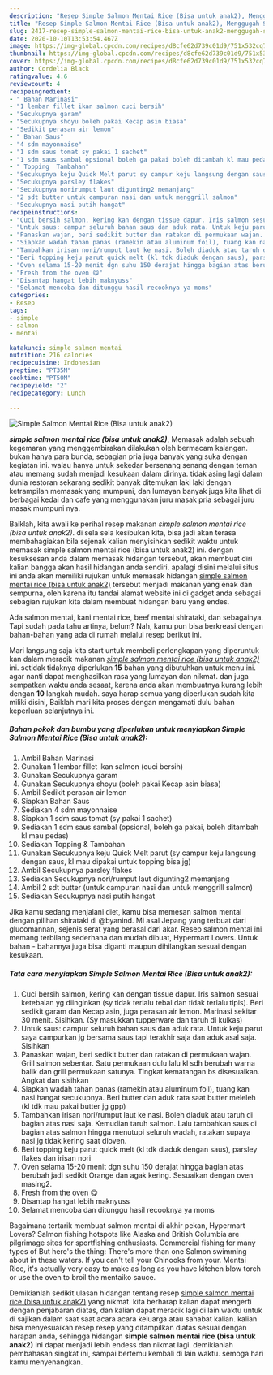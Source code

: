 ```yaml
---
description: "Resep Simple Salmon Mentai Rice (Bisa untuk anak2), Menggugah Selera"
title: "Resep Simple Salmon Mentai Rice (Bisa untuk anak2), Menggugah Selera"
slug: 2417-resep-simple-salmon-mentai-rice-bisa-untuk-anak2-menggugah-selera
date: 2020-10-10T13:53:54.467Z
image: https://img-global.cpcdn.com/recipes/d8cfe62d739c01d9/751x532cq70/simple-salmon-mentai-rice-bisa-untuk-anak2-foto-resep-utama.jpg
thumbnail: https://img-global.cpcdn.com/recipes/d8cfe62d739c01d9/751x532cq70/simple-salmon-mentai-rice-bisa-untuk-anak2-foto-resep-utama.jpg
cover: https://img-global.cpcdn.com/recipes/d8cfe62d739c01d9/751x532cq70/simple-salmon-mentai-rice-bisa-untuk-anak2-foto-resep-utama.jpg
author: Cordelia Black
ratingvalue: 4.6
reviewcount: 4
recipeingredient:
- " Bahan Marinasi"
- "1 lembar fillet ikan salmon cuci bersih"
- "Secukupnya garam"
- "Secukupnya shoyu boleh pakai Kecap asin biasa"
- "Sedikit perasan air lemon"
- " Bahan Saus"
- "4 sdm mayonnaise"
- "1 sdm saus tomat sy pakai 1 sachet"
- "1 sdm saus sambal opsional boleh ga pakai boleh ditambah kl mau pedas"
- " Topping  Tambahan"
- "Secukupnya keju Quick Melt parut sy campur keju langsung dengan saus kl mau dipakai untuk topping bisa jg"
- "Secukupnya parsley flakes"
- "Secukupnya norirumput laut digunting2 memanjang"
- "2 sdt butter untuk campuran nasi dan untuk menggrill salmon"
- "Secukupnya nasi putih hangat"
recipeinstructions:
- "Cuci bersih salmon, kering kan dengan tissue dapur. Iris salmon sesuai ketebalan yg diinginkan (sy tidak terlalu tebal dan tidak terlalu tipis). Beri sedikit garam dan Kecap asin, juga perasan air lemon. Marinasi sekitar 30 menit. Sisihkan. (Sy masukkan tupperware dan taruh di kulkas)"
- "Untuk saus: campur seluruh bahan saus dan aduk rata. Untuk keju parut saya campurkan jg bersama saus tapi terakhir saja dan aduk asal saja. Sisihkan"
- "Panaskan wajan, beri sedikit butter dan ratakan di permukaan wajan. Grill salmon sebentar. Satu permukaan dulu lalu kl sdh berubah warna balik dan grill permukaan satunya. Tingkat kematangan bs disesuaikan. Angkat dan sisihkan"
- "Siapkan wadah tahan panas (ramekin atau aluminum foil), tuang kan nasi hangat secukupnya. Beri butter dan aduk rata saat butter meleleh (kl tdk mau pakai butter jg gpp)"
- "Tambahkan irisan nori/rumput laut ke nasi. Boleh diaduk atau taruh di bagian atas nasi saja. Kemudian taruh salmon. Lalu tambahkan saus di bagian atas salmon hingga menutupi seluruh wadah, ratakan supaya nasi jg tidak kering saat dioven."
- "Beri topping keju parut quick melt (kl tdk diaduk dengan saus), parsley flakes dan irisan nori"
- "Oven selama 15-20 menit dgn suhu 150 derajat hingga bagian atas berubah jadi sedikit Orange dan agak kering. Sesuaikan dengan oven masing2."
- "Fresh from the oven 😋"
- "Disantap hangat lebih maknyuss"
- "Selamat mencoba dan ditunggu hasil recooknya ya moms"
categories:
- Resep
tags:
- simple
- salmon
- mentai

katakunci: simple salmon mentai 
nutrition: 216 calories
recipecuisine: Indonesian
preptime: "PT35M"
cooktime: "PT50M"
recipeyield: "2"
recipecategory: Lunch

---
```



![Simple Salmon Mentai Rice (Bisa untuk anak2)](https://img-global.cpcdn.com/recipes/d8cfe62d739c01d9/751x532cq70/simple-salmon-mentai-rice-bisa-untuk-anak2-foto-resep-utama.jpg)

<b><i>simple salmon mentai rice (bisa untuk anak2)</i></b>, Memasak adalah sebuah kegemaran yang menggembirakan dilakukan oleh bermacam kalangan. bukan hanya para bunda, sebagian pria juga banyak yang suka dengan kegiatan ini. walau hanya untuk sekedar bersenang senang dengan teman atau memang sudah menjadi kesukaan dalam dirinya. tidak asing lagi dalam dunia restoran sekarang sedikit banyak ditemukan laki laki dengan ketrampilan memasak yang mumpuni, dan lumayan banyak juga kita lihat di berbagai kedai dan cafe yang menggunakan juru masak pria sebagai juru masak mumpuni nya.

Baiklah, kita awali ke perihal resep makanan <i>simple salmon mentai rice (bisa untuk anak2)</i>. di sela sela kesibukan kita, bisa jadi akan terasa membahagiakan bila sejenak kalian menyisihkan sedikit waktu untuk memasak simple salmon mentai rice (bisa untuk anak2) ini. dengan kesuksesan anda dalam memasak hidangan tersebut, akan membuat diri kalian bangga akan hasil hidangan anda sendiri. apalagi disini melalui situs ini anda akan memiliki rujukan untuk memasak hidangan <u>simple salmon mentai rice (bisa untuk anak2)</u> tersebut menjadi makanan yang enak dan sempurna, oleh karena itu tandai alamat website ini di gadget anda sebagai sebagian rujukan kita dalam membuat hidangan baru yang endes.

Ada salmon mentai, kani mentai rice, beef mentai shirataki, dan sebagainya. Tapi sudah pada tahu artinya, belum? Nah, kamu pun bisa berkreasi dengan bahan-bahan yang ada di rumah melalui resep berikut ini.


Mari langsung saja kita start untuk membeli perlengkapan yang diperuntuk kan dalam meracik makanan <u><i>simple salmon mentai rice (bisa untuk anak2)</i></u> ini. setidak tidaknya diperlukan <b>15</b> bahan yang dibutuhkan untuk menu ini. agar nanti dapat menghasilkan rasa yang lumayan dan nikmat. dan juga sempatkan waktu anda sesaat, karena anda akan membuatnya kurang lebih dengan <b>10</b> langkah mudah. saya harap semua yang diperlukan sudah kita miliki disini, Baiklah mari kita proses dengan mengamati dulu bahan keperluan selanjutnya ini.

<!--inarticleads1-->

##### Bahan pokok dan bumbu yang diperlukan untuk menyiapkan Simple Salmon Mentai Rice (Bisa untuk anak2):

1. Ambil  Bahan Marinasi
1. Gunakan 1 lembar fillet ikan salmon (cuci bersih)
1. Gunakan Secukupnya garam
1. Gunakan Secukupnya shoyu (boleh pakai Kecap asin biasa)
1. Ambil Sedikit perasan air lemon
1. Siapkan  Bahan Saus
1. Sediakan 4 sdm mayonnaise
1. Siapkan 1 sdm saus tomat (sy pakai 1 sachet)
1. Sediakan 1 sdm saus sambal (opsional, boleh ga pakai, boleh ditambah kl mau pedas)
1. Sediakan  Topping &amp; Tambahan
1. Gunakan Secukupnya keju Quick Melt parut (sy campur keju langsung dengan saus, kl mau dipakai untuk topping bisa jg)
1. Ambil Secukupnya parsley flakes
1. Sediakan Secukupnya nori/rumput laut digunting2 memanjang
1. Ambil 2 sdt butter (untuk campuran nasi dan untuk menggrill salmon)
1. Sediakan Secukupnya nasi putih hangat


Jika kamu sedang menjalani diet, kamu bisa memesan salmon mentai dengan pilihan shirataki di @byanind. Mi asal Jepang yang terbuat dari glucomannan, sejenis serat yang berasal dari akar. Resep salmon mentai ini memang terbilang sederhana dan mudah dibuat, Hypermart Lovers. Untuk bahan - bahannya juga bisa diganti maupun dihilangkan sesuai dengan kesukaan. 

<!--inarticleads2-->

##### Tata cara menyiapkan Simple Salmon Mentai Rice (Bisa untuk anak2):

1. Cuci bersih salmon, kering kan dengan tissue dapur. Iris salmon sesuai ketebalan yg diinginkan (sy tidak terlalu tebal dan tidak terlalu tipis). Beri sedikit garam dan Kecap asin, juga perasan air lemon. Marinasi sekitar 30 menit. Sisihkan. (Sy masukkan tupperware dan taruh di kulkas)
1. Untuk saus: campur seluruh bahan saus dan aduk rata. Untuk keju parut saya campurkan jg bersama saus tapi terakhir saja dan aduk asal saja. Sisihkan
1. Panaskan wajan, beri sedikit butter dan ratakan di permukaan wajan. Grill salmon sebentar. Satu permukaan dulu lalu kl sdh berubah warna balik dan grill permukaan satunya. Tingkat kematangan bs disesuaikan. Angkat dan sisihkan
1. Siapkan wadah tahan panas (ramekin atau aluminum foil), tuang kan nasi hangat secukupnya. Beri butter dan aduk rata saat butter meleleh (kl tdk mau pakai butter jg gpp)
1. Tambahkan irisan nori/rumput laut ke nasi. Boleh diaduk atau taruh di bagian atas nasi saja. Kemudian taruh salmon. Lalu tambahkan saus di bagian atas salmon hingga menutupi seluruh wadah, ratakan supaya nasi jg tidak kering saat dioven.
1. Beri topping keju parut quick melt (kl tdk diaduk dengan saus), parsley flakes dan irisan nori
1. Oven selama 15-20 menit dgn suhu 150 derajat hingga bagian atas berubah jadi sedikit Orange dan agak kering. Sesuaikan dengan oven masing2.
1. Fresh from the oven 😋
1. Disantap hangat lebih maknyuss
1. Selamat mencoba dan ditunggu hasil recooknya ya moms


Bagaimana tertarik membuat salmon mentai di akhir pekan, Hypermart Lovers? Salmon fishing hotspots like Alaska and British Columbia are pilgrimage sites for sportfishing enthusiasts. Commercial fishing for many types of But here&#39;s the thing: There&#39;s more than one Salmon swimming about in these waters. If you can&#39;t tell your Chinooks from your. Mentai Rice, it&#39;s actually very easy to make as long as you have kitchen blow torch or use the oven to broil the mentaiko sauce. 

Demikianlah sedikit ulasan hidangan tentang resep <u>simple salmon mentai rice (bisa untuk anak2)</u> yang nikmat. kita berharap kalian dapat mengerti dengan penjabaran diatas, dan kalian dapat meracik lagi di lain waktu untuk di sajikan dalam saat saat acara acara keluarga atau sahabat kalian. kalian bisa menyesuaikan resep resep yang ditampilkan diatas sesuai dengan harapan anda, sehingga hidangan <b>simple salmon mentai rice (bisa untuk anak2)</b> ini dapat menjadi lebih endess dan nikmat lagi. demikianlah pembahasan singkat ini, sampai bertemu kembali di lain waktu. semoga hari kamu menyenangkan.
